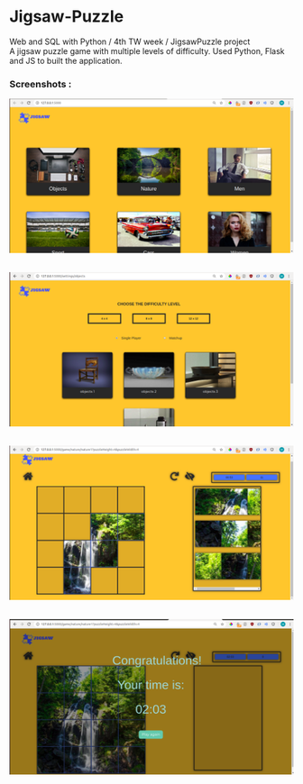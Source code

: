 # Jigsaw-Puzzle
Web and SQL with Python / 4th TW week / JigsawPuzzle project <br />
A jigsaw puzzle game with multiple levels of difficulty. Used Python, Flask and JS to built
the application.


### Screenshots :

![Home Page](./ScreenShots/Screenshot1.png?raw=true)
<br />
<br />


![Cart Page](./ScreenShots/Screenshot2.png?raw=true)
<br />
<br />

![Checkout Page](./ScreenShots/Screenshot3.png?raw=true)
<br />
<br />

![Payout Page](./ScreenShots/Screenshot4.png?raw=true)
